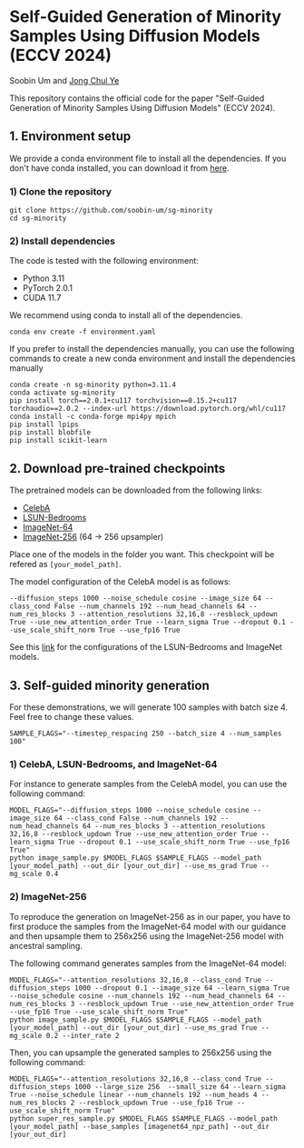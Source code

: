 # Self-Guided Generation of Minority Samples Using Diffusion Models (ECCV 2024)

Soobin Um and [Jong Chul Ye](https://bispl.weebly.com/professor.html)

This repository contains the official code for the paper "Self-Guided Generation of Minority Samples Using Diffusion Models" (ECCV 2024).

## 1. Environment setup
We provide a conda environment file to install all the dependencies. If you don't have conda installed, you can download it from [here](https://docs.conda.io/en/latest/miniconda.html).

### 1) Clone the repository
```
git clone https://github.com/soobin-um/sg-minority
cd sg-minority
```

### 2) Install dependencies
The code is tested with the following environment:
- Python 3.11
- PyTorch 2.0.1
- CUDA 11.7

We recommend using conda to install all of the dependencies.
```
conda env create -f environment.yaml
```
If you prefer to install the dependencies manually, you can use the following commands to create a new conda environment and install the dependencies manually
```
conda create -n sg-minority python=3.11.4
conda activate sg-minority
pip install torch==2.0.1+cu117 torchvision==0.15.2+cu117 torchaudio==2.0.2 --index-url https://download.pytorch.org/whl/cu117
conda install -c conda-forge mpi4py mpich
pip install lpips
pip install blobfile
pip install scikit-learn
```


## 2. Download pre-trained checkpoints

The pretrained models can be downloaded from the following links:
- [CelebA](https://drive.google.com/file/d/11zaWowtEvU_rmAXnEe66x9tXzOdNbQrs/view?usp=drive_link)
- [LSUN-Bedrooms](https://openaipublic.blob.core.windows.net/diffusion/jul-2021/lsun_bedroom.pt)
- [ImageNet-64](https://openaipublic.blob.core.windows.net/diffusion/jul-2021/64x64_diffusion.pt)
- [ImageNet-256](https://openaipublic.blob.core.windows.net/diffusion/jul-2021/64_256_upsampler.pt) (64 → 256 upsampler)

Place one of the models in the folder you want. This checkpoint will be refered as ```[your_model_path]```.

The model configuration of the CelebA model is as follows:
```
--diffusion_steps 1000 --noise_schedule cosine --image_size 64 --class_cond False --num_channels 192 --num_head_channels 64 --num_res_blocks 3 --attention_resolutions 32,16,8 --resblock_updown True --use_new_attention_order True --learn_sigma True --dropout 0.1 --use_scale_shift_norm True --use_fp16 True
```

See this [link](https://github.com/openai/guided-diffusion) for the configurations of the LSUN-Bedrooms and ImageNet models.


## 3. Self-guided minority generation
For these demonstrations, we will generate 100 samples with batch size 4. Feel free to change these values.
```
SAMPLE_FLAGS="--timestep_respacing 250 --batch_size 4 --num_samples 100"
```

### 1) CelebA, LSUN-Bedrooms, and ImageNet-64
For instance to generate samples from the CelebA model, you can use the following command:
```
MODEL_FLAGS="--diffusion_steps 1000 --noise_schedule cosine --image_size 64 --class_cond False --num_channels 192 --num_head_channels 64 --num_res_blocks 3 --attention_resolutions 32,16,8 --resblock_updown True --use_new_attention_order True --learn_sigma True --dropout 0.1 --use_scale_shift_norm True --use_fp16 True"
python image_sample.py $MODEL_FLAGS $SAMPLE_FLAGS --model_path [your_model_path] --out_dir [your_out_dir] --use_ms_grad True --mg_scale 0.4
```
### 2) ImageNet-256
To reproduce the generation on ImageNet-256 as in our paper, you have to first produce the samples from the ImageNet-64 model with our guidance and then upsample them to 256x256 using the ImageNet-256 model with ancestral sampling.

The following command generates samples from the ImageNet-64 model:
```
MODEL_FLAGS="--attention_resolutions 32,16,8 --class_cond True --diffusion_steps 1000 --dropout 0.1 --image_size 64 --learn_sigma True --noise_schedule cosine --num_channels 192 --num_head_channels 64 --num_res_blocks 3 --resblock_updown True --use_new_attention_order True --use_fp16 True --use_scale_shift_norm True"
python image_sample.py $MODEL_FLAGS $SAMPLE_FLAGS --model_path [your_model_path] --out_dir [your_out_dir] --use_ms_grad True --mg_scale 0.2 --inter_rate 2
```

Then, you can upsample the generated samples to 256x256 using the following command:
```
MODEL_FLAGS="--attention_resolutions 32,16,8 --class_cond True --diffusion_steps 1000 --large_size 256  --small_size 64 --learn_sigma True --noise_schedule linear --num_channels 192 --num_heads 4 --num_res_blocks 2 --resblock_updown True --use_fp16 True --use_scale_shift_norm True"
python super_res_sample.py $MODEL_FLAGS $SAMPLE_FLAGS --model_path [your_model_path] --base_samples [imagenet64_npz_path] --out_dir [your_out_dir]
```
